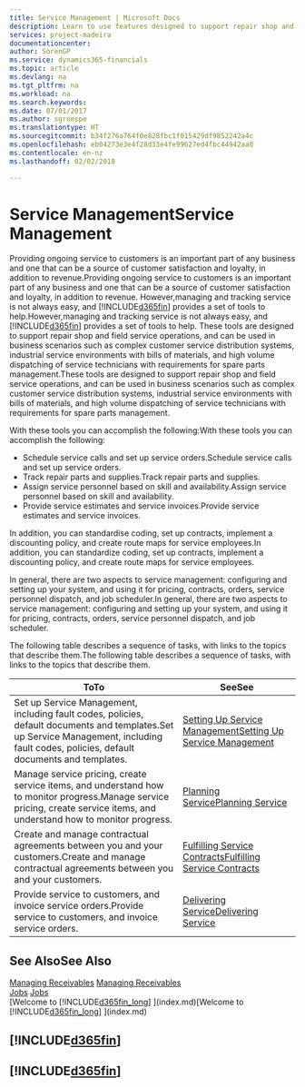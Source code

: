```yaml
---
title: Service Management | Microsoft Docs
description: Learn to use features designed to support repair shop and field service operations.
services: project-madeira
documentationcenter: 
author: SorenGP
ms.service: dynamics365-financials
ms.topic: article
ms.devlang: na
ms.tgt_pltfrm: na
ms.workload: na
ms.search.keywords: 
ms.date: 07/01/2017
ms.author: sgroespe
ms.translationtype: HT
ms.sourcegitcommit: b34f276a764f0e828fbc1f015429df9852242a4c
ms.openlocfilehash: eb04273e3e4f28d33e4fe99627ed4fbc44942aa0
ms.contentlocale: en-nz
ms.lasthandoff: 02/02/2018

---
```

# <a name="service-management"></a><span data-ttu-id="45f4c-103">Service Management</span><span class="sxs-lookup"><span data-stu-id="45f4c-103">Service Management</span></span>
<span data-ttu-id="45f4c-104">Providing ongoing service to customers is an important part of any business and one that can be a source of customer satisfaction and loyalty, in addition to revenue.</span><span class="sxs-lookup"><span data-stu-id="45f4c-104">Providing ongoing service to customers is an important part of any business and one that can be a source of customer satisfaction and loyalty, in addition to revenue.</span></span> <span data-ttu-id="45f4c-105">However,managing and tracking service is not always easy, and [!INCLUDE[d365fin](includes/d365fin_md.md)] provides a set of tools to help.</span><span class="sxs-lookup"><span data-stu-id="45f4c-105">However,managing and tracking service is not always easy, and [!INCLUDE[d365fin](includes/d365fin_md.md)] provides a set of tools to help.</span></span> <span data-ttu-id="45f4c-106">These tools are designed to support repair shop and field service operations, and can be used in business scenarios such as complex customer service distribution systems, industrial service environments with bills of materials, and high volume dispatching of service technicians with requirements for spare parts management.</span><span class="sxs-lookup"><span data-stu-id="45f4c-106">These tools are designed to support repair shop and field service operations, and can be used in business scenarios such as complex customer service distribution systems, industrial service environments with bills of materials, and high volume dispatching of service technicians with requirements for spare parts management.</span></span>  

 <span data-ttu-id="45f4c-107">With these tools you can accomplish the following:</span><span class="sxs-lookup"><span data-stu-id="45f4c-107">With these tools you can accomplish the following:</span></span>  

* <span data-ttu-id="45f4c-108">Schedule service calls and set up service orders.</span><span class="sxs-lookup"><span data-stu-id="45f4c-108">Schedule service calls and set up service orders.</span></span>  
* <span data-ttu-id="45f4c-109">Track repair parts and supplies.</span><span class="sxs-lookup"><span data-stu-id="45f4c-109">Track repair parts and supplies.</span></span>  
* <span data-ttu-id="45f4c-110">Assign service personnel based on skill and availability.</span><span class="sxs-lookup"><span data-stu-id="45f4c-110">Assign service personnel based on skill and availability.</span></span>  
* <span data-ttu-id="45f4c-111">Provide service estimates and service invoices.</span><span class="sxs-lookup"><span data-stu-id="45f4c-111">Provide service estimates and service invoices.</span></span>  

<span data-ttu-id="45f4c-112">In addition, you can standardise coding, set up contracts, implement a discounting policy, and create route maps for service employees.</span><span class="sxs-lookup"><span data-stu-id="45f4c-112">In addition, you can standardize coding, set up contracts, implement a discounting policy, and create route maps for service employees.</span></span>  

<span data-ttu-id="45f4c-113">In general, there are two aspects to service management: configuring and setting up your system, and using it for pricing, contracts, orders, service personnel dispatch, and job scheduler.</span><span class="sxs-lookup"><span data-stu-id="45f4c-113">In general, there are two aspects to service management: configuring and setting up your system, and using it for pricing, contracts, orders, service personnel dispatch, and job scheduler.</span></span>  

<span data-ttu-id="45f4c-114">The following table describes a sequence of tasks, with links to the topics that describe them.</span><span class="sxs-lookup"><span data-stu-id="45f4c-114">The following table describes a sequence of tasks, with links to the topics that describe them.</span></span>   

|<span data-ttu-id="45f4c-115">**To**</span><span class="sxs-lookup"><span data-stu-id="45f4c-115">**To**</span></span>|<span data-ttu-id="45f4c-116">**See**</span><span class="sxs-lookup"><span data-stu-id="45f4c-116">**See**</span></span>|  
|------------|-------------|  
|<span data-ttu-id="45f4c-117">Set up Service Management, including fault codes, policies, default documents and templates.</span><span class="sxs-lookup"><span data-stu-id="45f4c-117">Set up Service Management, including fault codes, policies, default documents and templates.</span></span>|[<span data-ttu-id="45f4c-118">Setting Up Service Management</span><span class="sxs-lookup"><span data-stu-id="45f4c-118">Setting Up Service Management</span></span>](service-setup-service.md)|  
|<span data-ttu-id="45f4c-119">Manage service pricing, create service items, and understand how to monitor progress.</span><span class="sxs-lookup"><span data-stu-id="45f4c-119">Manage service pricing, create service items, and understand how to monitor progress.</span></span>|[<span data-ttu-id="45f4c-120">Planning Service</span><span class="sxs-lookup"><span data-stu-id="45f4c-120">Planning Service</span></span>](service-plan-service.md)|  
|<span data-ttu-id="45f4c-121">Create and manage contractual agreements between you and your customers.</span><span class="sxs-lookup"><span data-stu-id="45f4c-121">Create and manage contractual agreements between you and your customers.</span></span>|[<span data-ttu-id="45f4c-122">Fulfilling Service Contracts</span><span class="sxs-lookup"><span data-stu-id="45f4c-122">Fulfilling Service Contracts</span></span>](service-fulfill-service-contracts.md)|  
|<span data-ttu-id="45f4c-123">Provide service to customers, and invoice service orders.</span><span class="sxs-lookup"><span data-stu-id="45f4c-123">Provide service to customers, and invoice service orders.</span></span>|[<span data-ttu-id="45f4c-124">Delivering Service</span><span class="sxs-lookup"><span data-stu-id="45f4c-124">Delivering Service</span></span>](service-deliver-service.md)|  

## <a name="see-also"></a><span data-ttu-id="45f4c-125">See Also</span><span class="sxs-lookup"><span data-stu-id="45f4c-125">See Also</span></span>  
<span data-ttu-id="45f4c-126">[Managing Receivables](receivables-manage-receivables.md) </span><span class="sxs-lookup"><span data-stu-id="45f4c-126">[Managing Receivables](receivables-manage-receivables.md) </span></span>  
<span data-ttu-id="45f4c-127">[Jobs](projects-how-create-jobs.md) </span><span class="sxs-lookup"><span data-stu-id="45f4c-127">[Jobs](projects-how-create-jobs.md) </span></span>  
<span data-ttu-id="45f4c-128">[Welcome to [!INCLUDE[d365fin_long](includes/d365fin_long_md.md)] ](index.md)</span><span class="sxs-lookup"><span data-stu-id="45f4c-128">[Welcome to [!INCLUDE[d365fin_long](includes/d365fin_long_md.md)] ](index.md)</span></span>

## [!INCLUDE[d365fin](includes/free_trial_md.md)]  
## [!INCLUDE[d365fin](includes/training_link_md.md)]

